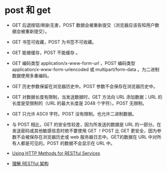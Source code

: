 # post 和 get

- GET 后退按钮/刷新无害，POST 数据会被重新提交（浏览器应该告知用户数据会被重新提交）。
- GET 书签可收藏，POST 为书签不可收藏。
- GET 能被缓存，POST 不能缓存 。
- GET 编码类型 application/x-www-form-url ，POST 编码类型 application/x-www-form-urlencoded 或 multipart/form-data 。为二进制数据使用多重编码。
- GET 历史参数保留在浏览器历史中。POST 参数不会保存在浏览器历史中。
- GET 对数据长度有限制，当发送数据时，GET 方法向 URL 添加数据；URL 的长度是受限制的（URL 的最大长度是 2048 个字符）。POST 无限制。
- GET 只允许 ASCII 字符。POST 没有限制。也允许二进制数据。
- 与 POST 相比，GET 的安全性较差，因为所发送的数据是 URL 的一部分。在发送密码或其他敏感信息时绝不要使用 GET ！POST 比 GET 更安全，因为参数不会被保存在浏览器历史或 web 服务器日志中。GET的数据在 URL 中对所有人都是可见的。POST 的数据不会显示在 URL 中。

- [Using HTTP Methods for RESTful Services](http://www.restapitutorial.com/lessons/httpmethods.html)
- [理解 RESTful 架构](http://www.ruanyifeng.com/blog/2011/09/restful)
